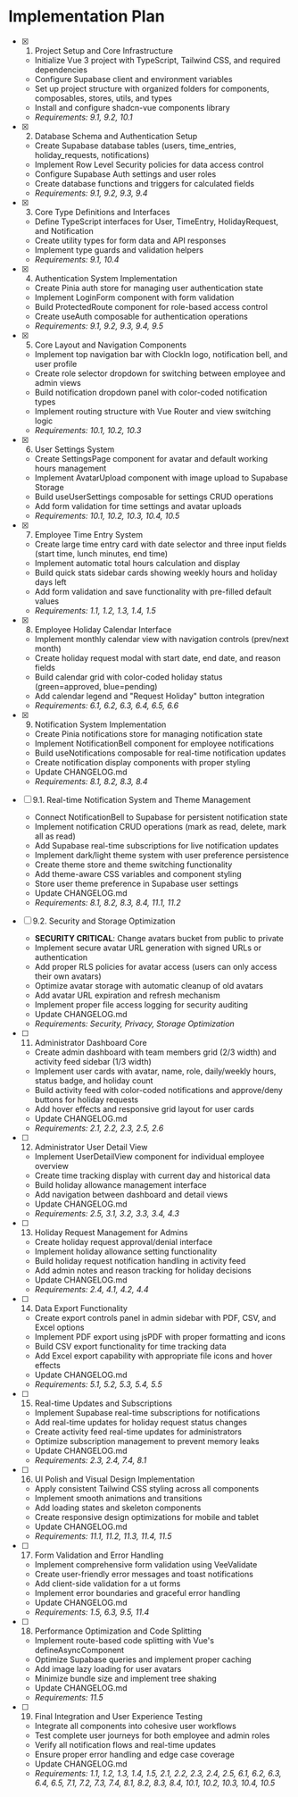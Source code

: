 # Implementation Plan

- [x] 1. Project Setup and Core Infrastructure







  - Initialize Vue 3 project with TypeScript, Tailwind CSS, and required dependencies
  - Configure Supabase client and environment variables
  - Set up project structure with organized folders for components, composables, stores, utils, and types
  - Install and configure shadcn-vue components library
  - _Requirements: 9.1, 9.2, 10.1_

- [x] 2. Database Schema and Authentication Setup



  - Create Supabase database tables (users, time_entries, holiday_requests, notifications)
  - Implement Row Level Security policies for data access control
  - Configure Supabase Auth settings and user roles
  - Create database functions and triggers for calculated fields
  - _Requirements: 9.1, 9.2, 9.3, 9.4_

- [x] 3. Core Type Definitions and Interfaces



  - Define TypeScript interfaces for User, TimeEntry, HolidayRequest, and Notification
  - Create utility types for form data and API responses
  - Implement type guards and validation helpers
  - _Requirements: 9.1, 10.4_
  
- [x] 4. Authentication System Implementation



  - Create Pinia auth store for managing user authentication state
  - Implement LoginForm component with form validation
  - Build ProtectedRoute component for role-based access control
  - Create useAuth composable for authentication operations
  - _Requirements: 9.1, 9.2, 9.3, 9.4, 9.5_

- [x] 5. Core Layout and Navigation Components



  - Implement top navigation bar with ClockIn logo, notification bell, and user profile
  - Create role selector dropdown for switching between employee and admin views
  - Build notification dropdown panel with color-coded notification types
  - Implement routing structure with Vue Router and view switching logic
  - _Requirements: 10.1, 10.2, 10.3_

- [x] 6. User Settings System



  - Create SettingsPage component for avatar and default working hours management
  - Implement AvatarUpload component with image upload to Supabase Storage
  - Build useUserSettings composable for settings CRUD operations
  - Add form validation for time settings and avatar uploads
  - _Requirements: 10.1, 10.2, 10.3, 10.4, 10.5_

- [x] 7. Employee Time Entry System




  - Create large time entry card with date selector and three input fields (start time, lunch minutes, end time)
  - Implement automatic total hours calculation and display
  - Build quick stats sidebar cards showing weekly hours and holiday days left
  - Add form validation and save functionality with pre-filled default values
  - _Requirements: 1.1, 1.2, 1.3, 1.4, 1.5_

- [x] 8. Employee Holiday Calendar Interface



  - Implement monthly calendar view with navigation controls (prev/next month)
  - Create holiday request modal with start date, end date, and reason fields
  - Build calendar grid with color-coded holiday status (green=approved, blue=pending)
  - Add calendar legend and "Request Holiday" button integration
  - _Requirements: 6.1, 6.2, 6.3, 6.4, 6.5, 6.6_

- [x] 9. Notification System Implementation


  - Create Pinia notifications store for managing notification state
  - Implement NotificationBell component for employee notifications
  - Build useNotifications composable for real-time notification updates
  - Create notification display components with proper styling
  - Update CHANGELOG.md
  - _Requirements: 8.1, 8.2, 8.3, 8.4_

- [ ] 9.1. Real-time Notification System and Theme Management
  - Connect NotificationBell to Supabase for persistent notification state
  - Implement notification CRUD operations (mark as read, delete, mark all as read)
  - Add Supabase real-time subscriptions for live notification updates
  - Implement dark/light theme system with user preference persistence
  - Create theme store and theme switching functionality
  - Add theme-aware CSS variables and component styling
  - Store user theme preference in Supabase user settings
  - Update CHANGELOG.md
  - _Requirements: 8.1, 8.2, 8.3, 8.4, 11.1, 11.2_

- [ ] 9.2. Security and Storage Optimization
  - **SECURITY CRITICAL**: Change avatars bucket from public to private
  - Implement secure avatar URL generation with signed URLs or authentication
  - Add proper RLS policies for avatar access (users can only access their own avatars)
  - Optimize avatar storage with automatic cleanup of old avatars
  - Add avatar URL expiration and refresh mechanism
  - Implement proper file access logging for security auditing
  - Update CHANGELOG.md
  - _Requirements: Security, Privacy, Storage Optimization_

- [ ] 11. Administrator Dashboard Core
  - Create admin dashboard with team members grid (2/3 width) and activity feed sidebar (1/3 width)
  - Implement user cards with avatar, name, role, daily/weekly hours, status badge, and holiday count
  - Build activity feed with color-coded notifications and approve/deny buttons for holiday requests
  - Add hover effects and responsive grid layout for user cards
  - Update CHANGELOG.md
  - _Requirements: 2.1, 2.2, 2.3, 2.5, 2.6_

- [ ] 12. Administrator User Detail View
  - Implement UserDetailView component for individual employee overview
  - Create time tracking display with current day and historical data
  - Build holiday allowance management interface
  - Add navigation between dashboard and detail views
  - Update CHANGELOG.md
  - _Requirements: 2.5, 3.1, 3.2, 3.3, 3.4, 4.3_

- [ ] 13. Holiday Request Management for Admins
  - Create holiday request approval/denial interface
  - Implement holiday allowance setting functionality
  - Build holiday request notification handling in activity feed
  - Add admin notes and reason tracking for holiday decisions
  - Update CHANGELOG.md
  - _Requirements: 2.4, 4.1, 4.2, 4.4_

- [ ] 14. Data Export Functionality
  - Create export controls panel in admin sidebar with PDF, CSV, and Excel options
  - Implement PDF export using jsPDF with proper formatting and icons
  - Build CSV export functionality for time tracking data
  - Add Excel export capability with appropriate file icons and hover effects
  - Update CHANGELOG.md
  - _Requirements: 5.1, 5.2, 5.3, 5.4, 5.5_

- [ ] 15. Real-time Updates and Subscriptions
  - Implement Supabase real-time subscriptions for notifications
  - Add real-time updates for holiday request status changes
  - Create activity feed real-time updates for administrators
  - Optimize subscription management to prevent memory leaks
  - Update CHANGELOG.md
  - _Requirements: 2.3, 2.4, 7.4, 8.1_

- [ ] 16. UI Polish and Visual Design Implementation
  - Apply consistent Tailwind CSS styling across all components
  - Implement smooth animations and transitions
  - Add loading states and skeleton components
  - Create responsive design optimizations for mobile and tablet
  - Update CHANGELOG.md
  - _Requirements: 11.1, 11.2, 11.3, 11.4, 11.5_

- [ ] 17. Form Validation and Error Handling
  - Implement comprehensive form validation using VeeValidate
  - Create user-friendly error messages and toast notifications
  - Add client-side validation for a ut forms
  - Implement error boundaries and graceful error handling
  - Update CHANGELOG.md
  - _Requirements: 1.5, 6.3, 9.5, 11.4_

- [ ] 18. Performance Optimization and Code Splitting
  - Implement route-based code splitting with Vue's defineAsyncComponent
  - Optimize Supabase queries and implement proper caching
  - Add image lazy loading for user avatars
  - Minimize bundle size and implement tree shaking
  - Update CHANGELOG.md
  - _Requirements: 11.5_

- [ ] 19. Final Integration and User Experience Testing
  - Integrate all components into cohesive user workflows
  - Test complete user journeys for both employee and admin roles
  - Verify all notification flows and real-time updates
  - Ensure proper error handling and edge case coverage
  - Update CHANGELOG.md
  - _Requirements: 1.1, 1.2, 1.3, 1.4, 1.5, 2.1, 2.2, 2.3, 2.4, 2.5, 6.1, 6.2, 6.3, 6.4, 6.5, 7.1, 7.2, 7.3, 7.4, 8.1, 8.2, 8.3, 8.4, 10.1, 10.2, 10.3, 10.4, 10.5_